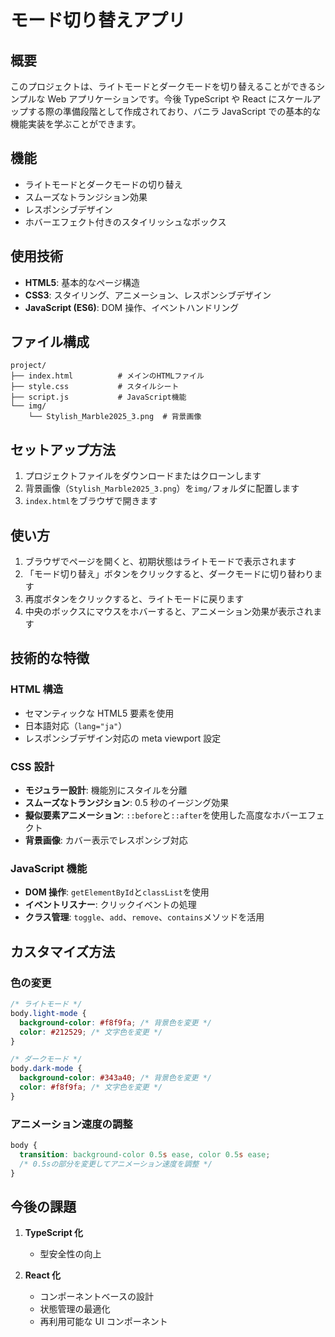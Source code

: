 # モード切り替えアプリ

## 概要

このプロジェクトは、ライトモードとダークモードを切り替えることができるシンプルな Web アプリケーションです。今後 TypeScript や React にスケールアップする際の準備段階として作成されており、バニラ JavaScript での基本的な機能実装を学ぶことができます。

## 機能

- ライトモードとダークモードの切り替え
- スムーズなトランジション効果
- レスポンシブデザイン
- ホバーエフェクト付きのスタイリッシュなボックス

## 使用技術

- **HTML5**: 基本的なページ構造
- **CSS3**: スタイリング、アニメーション、レスポンシブデザイン
- **JavaScript (ES6)**: DOM 操作、イベントハンドリング

## ファイル構成

```
project/
├── index.html          # メインのHTMLファイル
├── style.css           # スタイルシート
├── script.js           # JavaScript機能
└── img/
    └── Stylish_Marble2025_3.png  # 背景画像
```

## セットアップ方法

1. プロジェクトファイルをダウンロードまたはクローンします
2. 背景画像（`Stylish_Marble2025_3.png`）を`img/`フォルダに配置します
3. `index.html`をブラウザで開きます

## 使い方

1. ブラウザでページを開くと、初期状態はライトモードで表示されます
2. 「モード切り替え」ボタンをクリックすると、ダークモードに切り替わります
3. 再度ボタンをクリックすると、ライトモードに戻ります
4. 中央のボックスにマウスをホバーすると、アニメーション効果が表示されます

## 技術的な特徴

### HTML 構造

- セマンティックな HTML5 要素を使用
- 日本語対応（`lang="ja"`）
- レスポンシブデザイン対応の meta viewport 設定

### CSS 設計

- **モジュラー設計**: 機能別にスタイルを分離
- **スムーズなトランジション**: 0.5 秒のイージング効果
- **擬似要素アニメーション**: `::before`と`::after`を使用した高度なホバーエフェクト
- **背景画像**: カバー表示でレスポンシブ対応

### JavaScript 機能

- **DOM 操作**: `getElementById`と`classList`を使用
- **イベントリスナー**: クリックイベントの処理
- **クラス管理**: `toggle`、`add`、`remove`、`contains`メソッドを活用

## カスタマイズ方法

### 色の変更

```css
/* ライトモード */
body.light-mode {
  background-color: #f8f9fa; /* 背景色を変更 */
  color: #212529; /* 文字色を変更 */
}

/* ダークモード */
body.dark-mode {
  background-color: #343a40; /* 背景色を変更 */
  color: #f8f9fa; /* 文字色を変更 */
}
```

### アニメーション速度の調整

```css
body {
  transition: background-color 0.5s ease, color 0.5s ease;
  /* 0.5sの部分を変更してアニメーション速度を調整 */
}
```

## 今後の課題

1. **TypeScript 化**

   - 型安全性の向上

2. **React 化**
   - コンポーネントベースの設計
   - 状態管理の最適化
   - 再利用可能な UI コンポーネント
